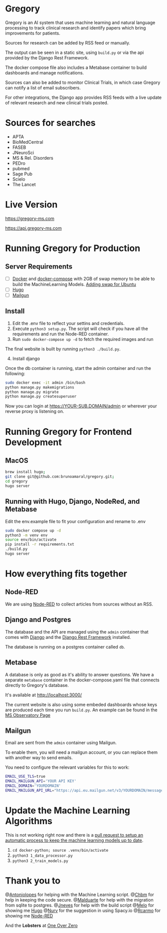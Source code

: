 # Gregory

Gregory is an AI system that uses machine learning and natural language processing to track
clinical research and identify papers which bring improvements for patients.

Sources for research can be added by RSS feed or manually. 

The output can be seen in a static site, using `build.py` or via the api provided by the Django Rest Framework.

The docker compose file also includes a Metabase container to build dashboards and manage notifications. 

Sources can also be added to monitor Clinical Trials, in which case Gregory can notify a list of email subscribers.

For other integrations, the Django app provides RSS feeds with a live update of relevant research and new clinical trials posted.

# Sources for searches

- APTA
- BioMedCentral
- FASEB
- JNeuroSci
- MS & Rel. Disorders
- PEDro
- pubmed
- Sage Pub
- Scielo
- The Lancet

# Live Version

<https://gregory-ms.com>

<https://api.gregory-ms.com>

# Running Gregory for Production

## Server Requirements

- [ ] [Docker](https://www.docker.com/) and [docker-compose](https://docs.docker.com/compose/) with 2GB of swap memory to be able to build the MachineLearning Models. [Adding swap for Ubuntu](https://www.digitalocean.com/community/tutorials/how-to-add-swap-space-on-ubuntu-20-04)
- [ ] [Hugo](https://gohugo.io/)
- [ ] [Mailgun](https://www.mailgun.com/)

## Install

1. Edit the .env file to reflect your settins and credentials.
2. Execute `python3 setup.py`. The script will check if you have all the requirements and run the Node-RED container.
3. Run `sudo docker-compose up -d` to fetch the required images and run

The final website is built by running `python3 ./build.py`.

4. Install django

Once the db container is running, start the admin container and run the following:

```bash
sudo docker exec -it admin /bin/bash
python manage.py makemigrations
python manage.py migrate
python manage.py createsuperuser
```

Now you can login at <https://YOUR-SUB.DOMAIN/admin> or wherever your reverse proxy is listening on.

# Running Gregory for Frontend Development

## MacOS

```bash
brew install hugo;
git clone git@github.com:brunoamaral/gregory.git;
cd gregory 
hugo server 
```

## Running with Hugo, Django, NodeRed, and Metabase

Edit the env.example file to fit your configuration and rename to .env

```bash
sudo docker compose up -d
python3 -m venv env
source env/bin/activate
pip install -r requirements.txt
./build.py
hugo server
```

# How everything fits together

## Node-RED

We are using [Node-RED](https://nodered.org/) to collect articles from sources without an RSS.

## Django and Postgres

The database and the API are managed using the `admin` container that comes with [Django](https://www.djangoproject.com/) and the [Django Rest Framework](https://www.django-rest-framework.org/) installed.

The database is running on a postgres container called `db`.

## Metabase

A database is only as good as it's ability to answer questions. We have a separate `metabase` container in the docker-compose.yaml file that connects directly to Gregory's database.

It's available at <http://localhost:3000/>

The current website is also using some embeded dashboards whose keys are produced each time you run `build.py`. An example can be found in the [MS Observatory Page](https://gregory-ms.com/observatory/)

## Mailgun

Email are sent from the `admin`  container using Mailgun.

To enable them, you will need a mailgun account, or you can replace them with another way to send emails.

You need to configure the relevant variables for this to work:

```bash
EMAIL_USE_TLS=true
EMAIL_MAILGUN_API='YOUR API KEY'
EMAIL_DOMAIN='YOURDOMAIN'
EMAIL_MAILGUN_API_URL="https://api.eu.mailgun.net/v3/YOURDOMAIN/messages"
```

# Update the Machine Learning Algorithms

This is not working right now  and there is a [pull request to setup an automatic process to keep the machine learning models up to date](https://github.com/brunoamaral/gregory/pull/110).

1. `cd docker-python; source .venv/bin/activate`
2. `python3 1_data_processor.py`
3. `python3 2_train_models.py`

# Thank you to

@[Antoniolopes](https://github.com/antoniolopes) for helping with the Machine Learning script.
@[Chbm](https://github.com/chbm) for help in keeping the code secure.
@[Malduarte](https://github.com/malduarte) for help with the migration from sqlite to postgres.
@[Jneves](https://github.com/jneves) for help with the build script
@[Melo](https://github.com/melo) for showing me [Hugo](https://github.com/gohugoio/hugo)
@[Nurv](https://github.com/nurv) for the suggestion in using Spacy.io
@[Rcarmo](https://github.com/rcarmo) for showing me [Node-RED](https://github.com/node-red/node-red)

And the **Lobsters** at [One Over Zero](https://github.com/oneoverzero)
